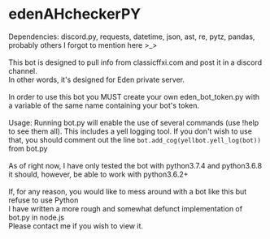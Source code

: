 # edenAHcheckerPY
Dependencies:
discord.py,
requests,
datetime,
json,
ast,
re,
pytz,
pandas, probably others I forgot to mention here >_><br><br>
This bot is designed to pull info from classicffxi.com and post it in a discord channel.<br>
In other words, it's designed for Eden private server.<br><br>
In order to use this bot you MUST create your own eden_bot_token.py with a variable of the same name containing your bot's token.
<br><br>
Usage: Running bot.py will enable the use of several commands (use !help to see them all). This includes a yell logging tool. If you don't
wish to use that, you should comment out the line ```bot.add_cog(yellbot.yell_log(bot))``` from bot.py
<br><br>
As of right now, I have only tested the bot with python3.7.4 and python3.6.8<br>
it should, however, be able to work with python3.6.2+<br><br>
If, for any reason, you would like to mess around with a bot like this but refuse to use Python<br>
I have written a more rough and somewhat defunct implementation of bot.py in node.js
<br>Please contact me if you wish to view it.